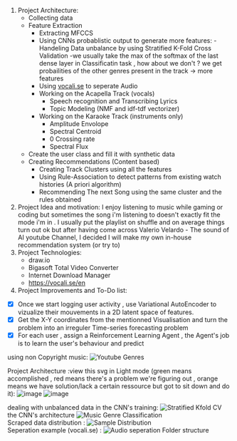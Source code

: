 1. Project Architecture:  
    - Collecting data
    - Feature Extraction
        - Extracting MFCCS
        - Using CNNs probablistic output to generate more features:
            -Handeling Data unbalance by using Stratified K-Fold Cross Validation
            -we usually take the max of the softmax of the last dense layer in Classificatin task , how about we don't ? we get probailities of the other genres present in the track -> more features 
        - Using [vocali.se](https://vocali.se/en) to seperate Audio
        - Working on the Acapella Track (vocals)
          - Speech recognition and Transcribing Lyrics
          - Topic Modeling (NMF and idf-tdf vectorizer)
        - Working on the Karaoke Track (instruments only)
          - Amplitude Envolope
          - Spectral Centroid
          - 0 Crossing rate
          - Spectral Flux
    - Create the user class and fill it with synthetic data
    - Creating Recommendations (Content based)
        - Creating Track Clusters using all the features
        - Using Rule-Association to detect patterns from existing watch histories (A priori algorithm)
        - Recommending The next Song using the same cluster and the rules obtained 
2. Project Idea and motivation:
  I enjoy listening to music while gaming or coding but sometimes the song i'm listening to doesn't exactly fit the mode i'm in .
  I usually put the playlist on shuffle and on average things turn out ok but after having come across Valerio Velardo - The sound of AI youtube Channel, I decided I will
  make my own in-house recommendation system (or try to)
3. Project Technologies:
      - draw.io
      - Bigasoft Total Video Converter
      - Internet Download Manager
      - https://vocali.se/en
4. Project Improvements and To-Do list:
  - [x] Once we start logging user activity , use Variational AutoEncoder to vizualize their mouvements in a 2D latent space of features.
  - [x] Get the X-Y coordinates from the mentionned Visualisation  and turn the problem into an irreguler Time-series forecasting problem
  - [x] For each user , assign a Reinforcement Learning Agent , the Agent's job is to learn the user's behaviour and predict 

using non Copyright music:
  ![Youtube Genres](https://user-images.githubusercontent.com/75742617/174759841-f7704546-0930-405d-85ae-dd4365c565ae.png)<br>
  
Project Architecture :view this svg in Light mode (green means accomplished , red means there's a problem we're figuring out , orange means we have solution/lack a  certain ressource but got to sit down and do it):
![image](https://user-images.githubusercontent.com/75742617/174777935-31d9a151-2d99-4442-b5e4-0f333b98d73f.png)
![image](https://user-images.githubusercontent.com/75742617/174778045-135a0c5e-6234-4926-bfe1-269370cfb99c.png)

 dealing with unbalanced data in the CNN's training:
![Stratified Kfold CV](https://user-images.githubusercontent.com/75742617/174760071-83182486-fc0d-4061-bc5d-dabcc14bf3b4.png)<br>
the CNN's architecture
![Music Genre Classification](https://user-images.githubusercontent.com/75742617/174760106-3055356d-063b-4a9d-9e23-4827464aa42c.svg)<br>
Scraped data distribution :
![Sample Distribution](https://user-images.githubusercontent.com/75742617/174760195-78dbdfe6-934b-4a12-962f-4162bd42dc1d.png)<br>
Seperation example (vocali.se) :
![Audio seperation Folder structure](https://user-images.githubusercontent.com/75742617/174760224-8bad4789-56e1-4cdd-be56-729999189539.png)<br>

